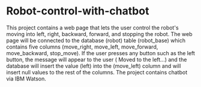 # Robot-control-with-chatbot
This project contains a web page that lets the user control the robot's moving into left, right, backward, forward, and stopping the robot.
The web page will be connected to the database (robot) table (robot_base) which contains five columns (move_right, move_left, move_forward, move_backward, stop_move).
If the user presses any button such as the left button, the message will appear to the user ( Moved to the left...) and the database will insert the value (left) into the (move_left) column and will insert null values to the rest of the columns.
The project contains chatbot via IBM Watson.
